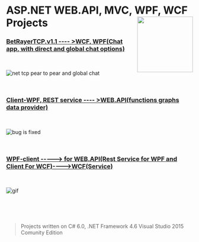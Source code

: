 # ASP.NET WEB.API, MVC, WPF, WCF Projects  <img src="https://cloud.githubusercontent.com/assets/24522089/21962098/41a510c8-db36-11e6-95ef-eb392a0a1919.png" align="right" width="150px" height="150px" /> 


### [BetRayerTCP.v1.1 ---- >WCF, WPF(Chat app, with direct and global chat options)](https://github.com/tigranv/WCF_WEB_API-_MVC_WPF/tree/master/BetRayerChatTCP.v1.1)

<br>

![net tcp pear to pear and global chat](https://cloud.githubusercontent.com/assets/24522089/25782649/22f6e692-3360-11e7-8115-ed3912c4cdc4.gif)

<br>

### [Client-WPF, REST service ---- >WEB.API(functions graphs data provider)](https://github.com/tigranv/WCF_WEB_API-_MVC_WPF/tree/master/API%20For%20Graphics%20Plotting)

<br>

![bug is fixed](https://cloud.githubusercontent.com/assets/24522089/25308291/f40e6a98-27c1-11e7-9d40-bb4f4661dbea.PNG)

<br>

### [WPF-client -----> for WEB.API(Rest Service for WPF and Client For WCF)---->WCF(Service)](https://github.com/tigranv/WCF_WEB_API-_MVC_WPF/tree/master/WPF_API_WCF_CRUD_For_Directory)

<br>

![gif](https://cloud.githubusercontent.com/assets/24522089/25515062/f6dc9210-2bf2-11e7-9e3d-00f7a9b7422d.gif)


<br>
<br>
<br>

> Projects written on C# 6.0, .NET Framework 4.6 Visual Studio 2015 Comunity Edition

